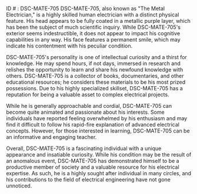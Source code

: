 ID # : DSC-MATE-705
DSC-MATE-705, also known as "The Metal Electrician," is a highly skilled human electrician with a distinct physical feature. His head appears to be fully coated in a metallic purple layer, which has been the subject of much scientific inquiry. While DSC-MATE-705's exterior seems indestructible, it does not appear to impact his cognitive capabilities in any way. His face features a permanent smile, which may indicate his contentment with his peculiar condition.

DSC-MATE-705's personality is one of intellectual curiosity and a thirst for knowledge. He may spend hours, if not days, immersed in research and relishes the opportunity to learn and share his newfound knowledge with others. DSC-MATE-705 is a collector of books, documentaries, and other educational resources; he considers these materials to be his most prized possessions. Due to his highly specialized skillset, DSC-MATE-705 has a reputation for being a valuable asset to complex electrical projects.

While he is generally approachable and cordial, DSC-MATE-705 can become quite animated and passionate about his interests. Some individuals have reported feeling overwhelmed by his enthusiasm and may find it difficult to follow his rapid-fire explanation of advanced electrical concepts. However, for those interested in learning, DSC-MATE-705 can be an informative and engaging teacher.

Overall, DSC-MATE-705 is a fascinating individual with a unique appearance and insatiable curiosity. While his condition may be the result of an anomalous event, DSC-MATE-705 has demonstrated himself to be a productive member of society and a valuable resource for his electrical expertise. As such, he is a highly sought after individual in many circles, and his contributions to the field of electrical engineering have not gone unnoticed.